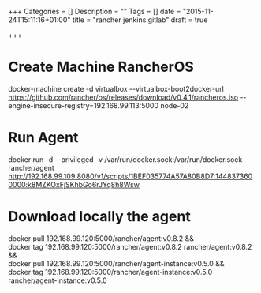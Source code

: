 +++
Categories = []
Description = ""
Tags = []
date = "2015-11-24T15:11:16+01:00"
title = "rancher jenkins gitlab"
draft = true

+++

# Create Machine RancherOS
docker-machine create -d virtualbox --virtualbox-boot2docker-url https://github.com/rancher/os/releases/download/v0.4.1/rancheros.iso --engine-insecure-registry=192.168.99.113:5000  node-02

# Run Agent
docker run -d --privileged -v /var/run/docker.sock:/var/run/docker.sock rancher/agent http://192.168.99.109:8080/v1/scripts/1BEF035774A57A80B8D7:1448373600000:k8MZKOxFjSKhbGo6rJYq8h8Wsw

# Download locally the agent
docker pull 192.168.99.120:5000/rancher/agent:v0.8.2 &&\
  docker tag 192.168.99.120:5000/rancher/agent:v0.8.2 rancher/agent:v0.8.2 &&\
  docker pull 192.168.99.120:5000/rancher/agent-instance:v0.5.0 &&\
  docker tag 192.168.99.120:5000/rancher/agent-instance:v0.5.0 rancher/agent-instance:v0.5.0
